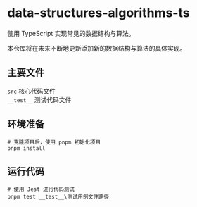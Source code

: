 # data-structures-algorithms-ts
使用 TypeScript 实现常见的数据结构与算法。

本仓库将在未来不断地更新添加新的数据结构与算法的具体实现。

## 主要文件
`src` 核心代码文件 <br />
`__test__` 测试代码文件

## 环境准备
```shell [shell]
# 克隆项目后，使用 pnpm 初始化项目
pnpm install
```

## 运行代码
```shell [shell]
# 使用 Jest 进行代码测试
pnpm test __test__\测试用例文件路径
```

